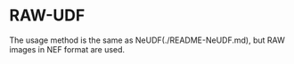 # RAW-UDF

The usage method is the same as NeUDF(./README-NeUDF.md), but RAW images in NEF format are used.
